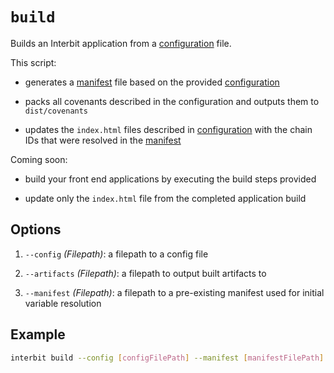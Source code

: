 # `build`

Builds an Interbit application from a [configuration](config.adoc) file.

This script:

- generates a [manifest](manifest.adoc) file based on the provided
  [configuration](config.adoc)

- packs all covenants described in the configuration and outputs them to
  `dist/covenants`

- updates the `index.html` files described in
  [configuration](config.adoc) with the chain IDs that were resolved in
  the [manifest](manifest.adoc)

Coming soon:

- build your front end applications by executing the build steps
  provided

- update only the `index.html` file from the completed application build


## Options

1. `--config` *(Filepath)*: a filepath to a config file

1. `--artifacts` *(Filepath)*: a filepath to output built artifacts to

1. `--manifest` *(Filepath)*: a filepath to a pre-existing manifest used
   for initial variable resolution


## Example

```bash
interbit build --config [configFilePath] --manifest [manifestFilePath] --artifacts [outputDir]
```
